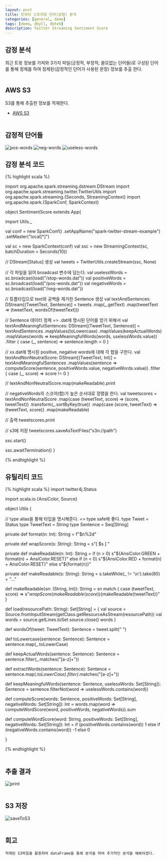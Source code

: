 ```yaml
---
layout: post
title: 트위터 스트리밍 단어(감정) 분석
categories: [general, demo]
tags: [demo, dbyll, dbtek]
description: Twitter Streaming Sentiment Score
---
```


## 감정 분석
최근 트윗 정보를 가져와 3가지 파일(긍정적, 부정적, 쓸모없는 단어들)로 구성된 단어를 통해 정제를 하여
정제된(감정적인 단어가 사용된 문장) 정보를 추출 한다.
<br><br>


## AWS S3
S3를 통해 추츨한 정보를 적재한다.
- [AWS S3](http://docs.aws.amazon.com/ko_kr/AmazonS3/latest/dev/Welcome.html)
<br><br>


## 감정적 단어들
![pos-words](/image/spark/twitter/pos-words.png)
![neg-words](/image/spark/twitter/neg-words.png)
![useless-words](/image/spark/twitter/stop-words.png)


## 감정 분석 코드
{% highlight scala %}

import org.apache.spark.streaming.dstream.DStream
import org.apache.spark.streaming.twitter.TwitterUtils
import org.apache.spark.streaming.{Seconds, StreamingContext}
import org.apache.spark.{SparkConf, SparkContext}

object SentimentScore extends App{

  import Utils._

  val conf = new SparkConf()
    .setAppName("spark-twitter-stream-example")
    .setMaster("local[*]")

  val sc = new SparkContext(conf)
  val ssc = new StreamingContext(sc, batchDuration = Seconds(10))

  // DStream[Status] 생성
  val tweets = TwitterUtils.createStream(ssc, None)

  // 각 파일을 읽어 broadcast 변수에 담는다.
  val uselessWords = sc.broadcast(load("/stop-words.dat"))
  val positiveWords = sc.broadcast(load("/pos-words.dat"))
  val negativeWords = sc.broadcast(load("/neg-words.dat"))

  // 튜플타입으로 text와 공백을 제거한 Sentence 생성
  val textAndSentences: DStream[(TweetText, Sentence)] =
    tweets
      .map(_.getText)
      .map(tweetText => (tweetText, wordsOf(tweetText)))

  // Sentence 데이터 정제 => .dat에 명시된 단어를 얻기 위해서
  val textAndMeaningfulSentences: DStream[(TweetText, Sentence)] =
    textAndSentences
      .mapValues(toLowercase)
      .mapValues(keepActualWords)
      .mapValues(words => keepMeaningfulWords(words, uselessWords.value))
      .filter { case (_, sentence) => sentence.length > 0 }

  // xx.dat에 명시된 positive, negative words에 대해 각 합을 구한다.
  val textAndNonNeutralScore: DStream[(TweetText, Int)] =
    textAndMeaningfulSentences
      .mapValues(sentence =>
           computeScore(sentence, positiveWords.value, negativeWords.value))
      .filter { case (_, score) => score != 0 }


  // textAndNonNeutralScore.map(makeReadable).print

  // negativeWords의 스코어(합)가 높은 순서대로 정렬을 한다.
  val tweetscores = textAndNonNeutralScore
    .map{case (tweetText, score) => (score, tweetText)}
    .transform(_.sortByKey(true))
    .map{case (score, tweetText) => (tweetText, score)}
    .map(makeReadable)


  // 출력
  tweetscores.print

  // s3에 저장
  tweetscores.saveAsTextFiles("s3n://path")

  ssc.start()

  ssc.awaitTermination()
}

{% endhighlight %}


## 유틸리티 코드
{% highlight scala %}
import twitter4j.Status

import scala.io.{AnsiColor, Source}

object Utils {

  // type alias을 통해 타입을 명시해준다. => type safe에 좋다.
  type Tweet = Status
  type TweetText = String
  type Sentence = Seq[String]

  private def format(n: Int): String = f"$n%2d"

  private def wrapScore(s: String): String = s"[ $s ] "

  private def makeReadable(n: Int): String =
    if (n > 0)      s"${AnsiColor.GREEN + format(n) + AnsiColor.RESET}"
    else if (n < 0) s"${AnsiColor.RED   + format(n) + AnsiColor.RESET}"
    else            s"${format(n)}"

  private def makeReadable(s: String): String =
    s.takeWhile(_ != '\n').take(80) + "..."

  def makeReadable(sn: (String, Int)): String =
    sn match {
      case (tweetText, score) =>
        s"${wrapScore(makeReadable(score))}${makeReadable(tweetText)}"
    }


  def load(resourcePath: String): Set[String] = {
    val source = Source.fromInputStream(getClass.getResourceAsStream(resourcePath))
    val words = source.getLines.toSet
    source.close()
    words
  }

  def wordsOf(tweet: TweetText): Sentence =
    tweet.split(" ")

  def toLowercase(sentence: Sentence): Sentence =
    sentence.map(_.toLowerCase)

  def keepActualWords(sentence: Sentence): Sentence =
    sentence.filter(_.matches("[a-z]+"))

  def extractWords(sentence: Sentence): Sentence =
    sentence.map(_.toLowerCase).filter(_.matches("[a-z]+"))

  def keepMeaningfulWords(sentence: Sentence,
    uselessWords: Set[String]): Sentence =
        sentence.filterNot(word => uselessWords.contains(word))

  def computeScore(words: Sentence, positiveWords: Set[String],
    negativeWords: Set[String]): Int =
        words.map(word =>
            computeWordScore(word, positiveWords, negativeWords)).sum

  def computeWordScore(word: String, positiveWords: Set[String],
    negativeWords: Set[String]): Int =
        if (positiveWords.contains(word)) 1
        else if (negativeWords.contains(word)) -1
        else 0

}


{% endhighlight %}
<br><br>

## 추출 결과
![print](/image/spark/twitter/print.png)
<br><br>

## S3 저장
![saveToS3](/image/spark/twitter/s3.png)
<br><br>

## 회고
`적재된 S3파일을 활용하여 dataFrame을 통해 분석을 하여 추가적인 분석을 해봐야겠다.`



